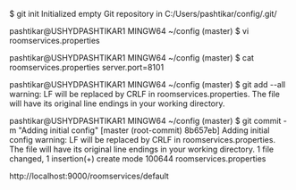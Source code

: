 $ git init
Initialized empty Git repository in C:/Users/pashtikar/config/.git/

pashtikar@USHYDPASHTIKAR1 MINGW64 ~/config (master)
$ vi roomservices.properties

pashtikar@USHYDPASHTIKAR1 MINGW64 ~/config (master)
$ cat roomservices.properties
server.port=8101

pashtikar@USHYDPASHTIKAR1 MINGW64 ~/config (master)
$ git add --all
warning: LF will be replaced by CRLF in roomservices.properties.
The file will have its original line endings in your working directory.

pashtikar@USHYDPASHTIKAR1 MINGW64 ~/config (master)
$ git commit -m "Adding initial config"
[master (root-commit) 8b657eb] Adding initial config
warning: LF will be replaced by CRLF in roomservices.properties.
The file will have its original line endings in your working directory.
 1 file changed, 1 insertion(+)
 create mode 100644 roomservices.properties
 
 
http://localhost:9000/roomservices/default
